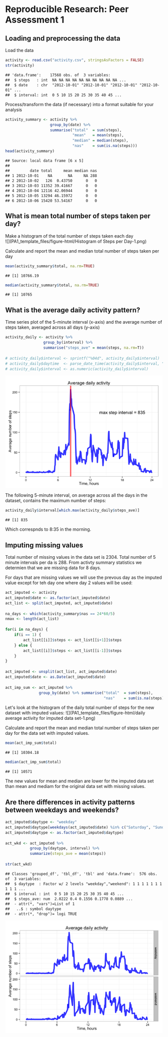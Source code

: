 # Reproducible Research: Peer Assessment 1







## Loading and preprocessing the data

Load the data  

```r
activity <- read.csv("activity.csv", stringsAsFactors = FALSE)
str(activity)
```

```
## 'data.frame':	17568 obs. of  3 variables:
##  $ steps   : int  NA NA NA NA NA NA NA NA NA NA ...
##  $ date    : chr  "2012-10-01" "2012-10-01" "2012-10-01" "2012-10-01" ...
##  $ interval: int  0 5 10 15 20 25 30 35 40 45 ...
```

Process/transform the data (if necessary) into a format suitable for your analysis

```r
activity_summary <- activity %>%
                    group_by(date) %>% 
                    summarise("total"  = sum(steps), 
                              "mean"   = mean(steps), 
                              "median" = median(steps), 
                              "nas"    = sum(is.na(steps)))
head(activity_summary)
```

```
## Source: local data frame [6 x 5]
## 
##         date total     mean median nas
## 1 2012-10-01    NA       NA     NA 288
## 2 2012-10-02   126  0.43750      0   0
## 3 2012-10-03 11352 39.41667      0   0
## 4 2012-10-04 12116 42.06944      0   0
## 5 2012-10-05 13294 46.15972      0   0
## 6 2012-10-06 15420 53.54167      0   0
```

## What is mean total number of steps taken per day?

Make a histogram of the total number of steps taken each day   
![](PA1_template_files/figure-html/Histogram of Steps per Day-1.png) 

Calculate and report the mean and median total number of steps taken per day   

```r
mean(activity_summary$total, na.rm=TRUE)
```

```
## [1] 10766.19
```

```r
median(activity_summary$total, na.rm=TRUE)
```

```
## [1] 10765
```


## What is the average daily activity pattern?

Time series plot of the 5-minute interval (x-axis) and the average number of steps taken, averaged across all days (y-axis)

```r
activity_daily <- activity %>%
                 group_by(interval) %>%
                 summarise("steps_ave" = mean(steps, na.rm=T))
 
# activity_daily$interval <- sprintf("%04d", activity_daily$interval)
# activity_daily$daytime  <- parse_date_time(activity_daily$interval, "HM")
# activity_daily$interval <- as.numeric(activity_daily$interval)
```

<img src="PA1_template_files/figure-html/unnamed-chunk-1-1.png" title="" alt="" style="display: block; margin: auto;" />

The following 5-minute interval, on average across all the days in the dataset, contains the maximum number of steps:


```r
activity_daily$interval[which.max(activity_daily$steps_ave)]
```

```
## [1] 835
```
Which correspnds to 8:35 in the morning.

## Imputing missing values

Total number of missing values in the data set is 2304. Total number of 5 minute intervals per da is 288. From activty summary statistics we determien that we are missing data for 8 days.

For days that are missing values we will use the prevous day as the imputed value except for teh day one where day 2 values will be used:


```r
act_imputed <- activity
act_imputed$date <- as.factor(act_imputed$date)
act_list <- split(act_imputed, act_imputed$date)

na_days <- which(activity_summary$nas == 24*60/5)
nmax <- length(act_list)

for(i in na_days) {
    if(i == 1) {
        act_list[[i]]$steps <- act_list[[i+1]]$steps
    } else {
        act_list[[i]]$steps <- act_list[[i-1]]$steps
    }
}

act_imputed <- unsplit(act_list, act_imputed$date)
act_imputed$date <- as.Date(act_imputed$date)

act_imp_sum <- act_imputed %>%
               group_by(date) %>% summarise("total"  = sum(steps),
                                            "nas"    = sum(is.na(steps)))
```

Let's look at the histogram of the daily total number of steps for the new dataset with imputed values:
![](PA1_template_files/figure-html/daily average activity for imputed data set-1.png) 

Calculate and report the mean and median total number of steps taken per day  for the data set with imputed values.

```r
mean(act_imp_sum$total)
```

```
## [1] 10304.18
```

```r
median(act_imp_sum$total)
```

```
## [1] 10571
```
The new values for mean and median are lower for the imputed data set than mean and mediam for the original data set with missing values.

## Are there differences in activity patterns between weekdays and weekends?


```r
act_imputed$daytype <- "weekday"
act_imputed$daytype[weekdays(act_imputed$date) %in% c("Saturday", "Sunday")] <- "weekend"
act_imputed$daytype <- as.factor(act_imputed$daytype)

act_wkd <- act_imputed %>% 
           group_by(daytype, interval) %>%
           summarize(steps_ave = mean(steps))

str(act_wkd)
```

```
## Classes 'grouped_df', 'tbl_df', 'tbl' and 'data.frame':	576 obs. of  3 variables:
##  $ daytype  : Factor w/ 2 levels "weekday","weekend": 1 1 1 1 1 1 1 1 1 1 ...
##  $ interval : int  0 5 10 15 20 25 30 35 40 45 ...
##  $ steps_ave: num  2.0222 0.4 0.1556 0.1778 0.0889 ...
##  - attr(*, "vars")=List of 1
##   ..$ : symbol daytype
##  - attr(*, "drop")= logi TRUE
```

<img src="PA1_template_files/figure-html/Weekend and weekday average activity-1.png" title="" alt="" style="display: block; margin: auto;" />

